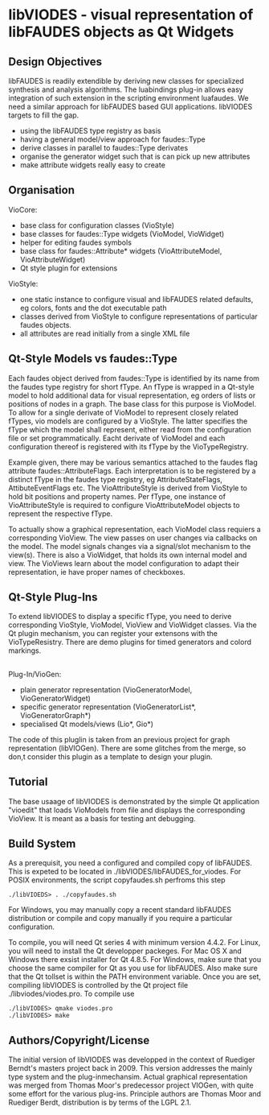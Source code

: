 # libVIODES - visual representation of libFAUDES objects as Qt Widgets


## Design Objectives


libFAUDES is readily extendible by deriving new classes for specialized
synthesis and analysis algorithms. The luabindings plug-in allows easy
integration of such extension in the scripting environment luafaudes.
We need a similar approach for libFAUDES based GUI applications. libVIODES
targets to fill the gap.

* using the libFAUDES type registry as basis
* having a general model/view approach for faudes::Type
* derive classes in parallel to faudes::Type derivates
* organise the generator widget such that is can pick up
  new attributes
* make attribute widgets really easy to create


## Organisation

VioCore: 

* base class for configuration classes (VioStyle)
* base classes for faudes::Type widgets (VioModel, VioWidget)
* helper for editing faudes symbols 
* base class for faudes::Attribute* widgets (VioAttributeModel, VioAttributeWidget)
* Qt style plugin for extensions

VioStyle:

* one static instance to configure visual and libFAUDES related defaults, eg
colors, fonts and the dot executable path
* classes derived from VioStyle to configure representations of particular faudes objects.
* all attributes are read initially from a single XML file

## Qt-Style Models vs faudes::Type

Each faudes object derived from faudes::Type is identified by its name from the faudes type registry for short fType. An fType is wrapped in a Qt-style model to hold additional
data for visual representation, eg orders of lists or positions of nodes in a graph. 
The base class for this purpose is VioModel. To allow for a single derivate of VioModel 
to represent closely related fTypes, vio models are configured by a VioStyle. The latter 
specifies the fType which the model shall represent, either read from the configuration 
file or set programmatically. Eacht derivate of VioModel and each configuration thereof 
is registered with its fType by the VioTypeRegistry.

Example given, there may be various semantics attached to the faudes flag attribute 
faudes::AttributeFlags. Each interpretation is to be registered by a distinct fType in 
the faudes type registry, eg AttributeStateFlags, AttibuteEventFlags etc. The VioAttributeStyle 
is derived from VioStyle to hold bit positions and property names. Per fType, one instance
of VioAttributeStyle is required to configure VioAttributeModel objects to represent
the respective fType.

To actually show a graphical representation, each VioModel class requiers a corresponding
VioView. The view passes on user changes via callbacks on the model. The model signals
changes via a signal/slot mechanism to the view(s). There is also a VioWidget, that
holds its own internal model and view. The VioViews learn about the model configuration
to adapt their representation, ie have proper names of checkboxes.

## Qt-Style Plug-Ins

To extend libVIODES to display a specific fType, you need to derive corresponding
VioStyle, VioModel, VioView and VioWidget classes. Via the Qt plugin mechanism, 
you can register your extensons with the VioTypeResistry. There are
demo plugins for timed generators and colord markings.


##
Plug-In/VioGen:

* plain generator representation (VioGeneratorModel, VioGeneratorWidget)
* specific generator representation (VioGeneratorList*, VioGeneratorGraph*)
* specialised Qt models/views (Lio*, Gio*)

The code of this pluglin is taken from an previous project for graph
representation (libVIOGen). There are some glitches from the merge, so don,t consider this plugin as a template to design your plugin.


## Tutorial

The base usaage of libVIODES is demonstrated by the simple Qt application "vioedit" that loads VioModels
from file and displays the corresponding VioView. It is meant as a basis
for testing ant debugging.


## Build System

As a prerequisit, you need a configured and compiled copy of libFAUDES. This
is expeted to be located in ./libVIODES/libFAUDES_for_viodes. For POSIX environments,
the script copyfaudes.sh  perfroms this step

    ./libVIOEDS> . ./copyfaudes.sh

For Windows, you may manually copy a recent standard libFAUDES distribution or 
compile and copy manually if you require a particular configuration.

To compile, you will need Qt series 4 with minimum version 4.4.2. For Linux,
you will need to install the Qt developper packeges. For Mac OS X and Windows
there exsist installer for Qt 4.8.5. For Windows, make sure that you choose
the same compiler for Qt as you use for libFAUDES. Also make sure that the
Qt tollset is within the PATH environment variable. Once you are set, 
compiling libVIODES is controlled by the Qt project file ./libviodes/viodes.pro. 
To compile use

    ./libVIODES> qmake viodes.pro
    ./libVIODES> make


## Authors/Copyright/License


The initial version of libVIODES was developped in the context of Ruediger Berndt's
masters project back in 2009. This version addresses the mainly type system and the plug-inmechansim.
Actual graphical representation was merged from Thomas Moor's predecessor project VIOGen, with quite some effort for the various plug-ins. Principle authors are Thomas Moor and Ruediger Berdt, distribution is by terms of the LGPL 2.1.
